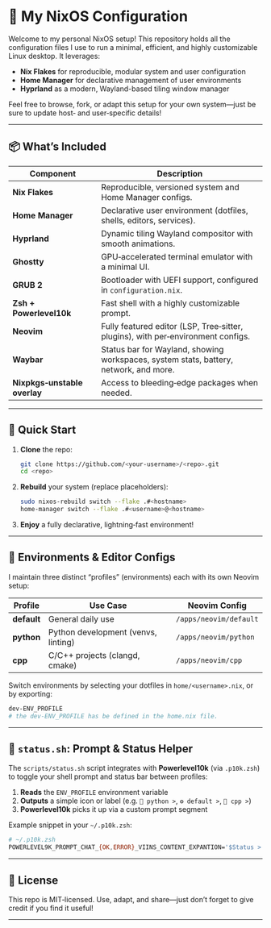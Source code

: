 # 🐧 My NixOS Configuration

Welcome to my personal NixOS setup! This repository holds all the configuration files I use to run a minimal, efficient, and highly customizable Linux desktop. It leverages:

- **Nix Flakes** for reproducible, modular system and user configuration  
- **Home Manager** for declarative management of user environments  
- **Hyprland** as a modern, Wayland-based tiling window manager  

Feel free to browse, fork, or adapt this setup for your own system—just be sure to update host‑ and user‑specific details!

---

## 📦 What’s Included

| Component                      | Description                                                                                     |
|--------------------------------|-------------------------------------------------------------------------------------------------|
| **Nix Flakes**                 | Reproducible, versioned system and Home Manager configs.                                        |
| **Home Manager**               | Declarative user environment (dotfiles, shells, editors, services).                             |
| **Hyprland**                   | Dynamic tiling Wayland compositor with smooth animations.                                       |
| **Ghostty**                    | GPU‑accelerated terminal emulator with a minimal UI.                                            |
| **GRUB 2**                     | Bootloader with UEFI support, configured in `configuration.nix`.                                |
| **Zsh + Powerlevel10k**        | Fast shell with a highly customizable prompt.                                                   |
| **Neovim**                     | Fully featured editor (LSP, Tree‑sitter, plugins), with per‑environment configs.                |
| **Waybar**                     | Status bar for Wayland, showing workspaces, system stats, battery, network, and more.           |
| **Nixpkgs‑unstable overlay**   | Access to bleeding‑edge packages when needed.                                                   |

---

## 🚀 Quick Start

1. **Clone** the repo:  
   ```bash
   git clone https://github.com/<your‑username>/<repo>.git
   cd <repo>
   ```

2. **Rebuild** your system (replace placeholders):  
   ```bash
   sudo nixos-rebuild switch --flake .#<hostname>
   home-manager switch --flake .#<username>@<hostname>
   ```

3. **Enjoy** a fully declarative, lightning‑fast environment!

---

## 🔧 Environments & Editor Configs

I maintain three distinct “profiles” (environments) each with its own Neovim setup:

| Profile     | Use Case                           | Neovim Config          |
|-------------|------------------------------------|------------------------|
| **default** | General daily use                  | `/apps/neovim/default` |
| **python**  | Python development (venvs, linting)| `/apps/neovim/python`  |
| **cpp**     | C/C++ projects (clangd, cmake)     | `/apps/neovim/cpp`     |

Switch environments by selecting your dotfiles in `home/<username>.nix`, or by exporting:
```zsh
dev-ENV_PROFILE
# the dev-ENV_PROFILE has be defined in the home.nix file.
```

---

## 🔄 `status.sh`: Prompt & Status Helper

The `scripts/status.sh` script integrates with **Powerlevel10k** (via `.p10k.zsh`) to toggle your shell prompt and status bar between profiles:

1. **Reads** the `ENV_PROFILE` environment variable  
2. **Outputs** a simple icon or label (e.g. `🐍 python >`, `⚙️ default >`, `💠 cpp >`)  
3. **Powerlevel10k** picks it up via a custom prompt segment  

Example snippet in your `~/.p10k.zsh`:
```zsh
# ~/.p10k.zsh
POWERLEVEL9K_PROMPT_CHAT_{OK,ERROR}_VIINS_CONTENT_EXPANTION='$Status >'
```
---

## 📝 License

This repo is MIT‑licensed. Use, adapt, and share—just don’t forget to give credit if you find it useful!

---
